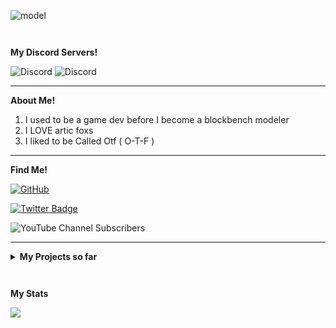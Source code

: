 ![model](https://github.com/Otf5shotzz/Otf5shotzz/assets/125575168/4ee6e237-9206-441d-94ec-9860f49c93c1)

```                                                                                      ```

**My Discord Servers!**
              
                    

<img alt="Discord" src="https://img.shields.io/discord/1097241650851479602?style=flat-square&label=Glowing%20Mc&labelColor=%23f6a0d3&color=%23f9c1e2">  <img alt="Discord" src="https://img.shields.io/discord/922867041029984316?style=flat-square&label=Azelea&labelColor=%23f6a0d3&color=%23f9c1e2">

---

**About Me!**

1. I used to be a game dev before I become a blockbench modeler
2. I LOVE artic foxs
3. I liked to be Called Otf ( O-T-F )

---

**Find Me!**

[![GitHub](https://img.shields.io/badge/-GitHub-181717?style=flat-square&logo=github&logoColor=white&link=https://github.com/Otf5shotzz)](https://github.com/Otf5shotzz)

[![Twitter Badge](https://img.shields.io/badge/-@Otf5shotzz-00acee?style=flat&logo=Twitter&logoColor=white)](https://twitter.com/intent/follow?screen_name=Otf5shotzz "Follow on Twitter")

<img alt="YouTube Channel Subscribers" src="https://img.shields.io/youtube/channel/subscribers/UC15oAWDFd8Vu3Q9m27elG9g?style=flat-square&logo=Youtube&label=Youtube&labelColor=FF5733&color=fffff1&link=https%3A%2F%2Fwww.youtube.com%2F%40Otf5shotzz">


---

<details>
<summary><b>My Projects so far</b></summary>

---

<table>
    <thead>
      <tr><th colspan=2>Projects</th></tr>
    </thead>
    <tbody>
      <tr>
        <td align="right"><b>Torchflower</b> 🌼</td>
        <td>🪵 <b> Azelea</b></td>
      </tr>
     </tr>
    </tbody>
  </table>
</details>

```                                                                 ```

**My Stats**

<img src="https://github-profile-trophy.vercel.app/?username=khalby786&theme=nord&no-frame=true&margin-w=10&column=7" />
